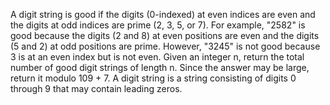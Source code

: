 A digit string is good if the digits (0-indexed) at even indices are even and the digits at odd indices are prime (2, 3, 5, or 7).
For example, "2582" is good because the digits (2 and 8) at even positions are even and the digits (5 and 2) at odd positions are prime. However, "3245" is not good because 3 is at an even index but is not even.
Given an integer n, return the total number of good digit strings of length n. Since the answer may be large, return it modulo 109 + 7.
A digit string is a string consisting of digits 0 through 9 that may contain leading zeros.
